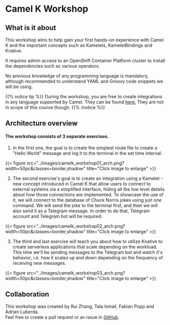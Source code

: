 # Camel K Workshop

## What is it about
This workshop aims to help gain your first hands-on experience with Camel K and the important concepts such as Kamelets, KameletBindings and Knative. 

It requires admin access to an OpenShift Container Platform cluster to install the dependencies such as various operators. 

No previous knowledge of any programming language is mandatory, although recommended to understand YAML and Groovy code snippets we will be using.

{{% notice tip %}}
During the workshop, you are free to create integrations in any language supported by Camel. They can be found [here.](https://camel.apache.org/camel-k/1.8.x/languages/languages.html) They are not in scope of this course though.
{{% /notice %}}

## Architecture overview

#### The workshop consists of 3 separate exercises. 

1. In the first one, the goal is to create the simplest route file to create a "Hello World" message and log it to the terminal in the set time interval.

{{< figure src="../images/camelk_workshop01_arch.png?width=50pc&classes=border,shadow" title="Click image to enlarge" >}}


2. The second exercise's goal is to create an integration using a Kamelet - new concept introduced in Camel K that allow users to connect to external systems via a simplified interface, hiding all the low level details about how those connections are implemented. To showcase the use of it, we will connect to the database of Chuck Norris jokes using just one command. We will send the joke to the terminal first, and then we will also send it as a Telegram message. In order to do that, Telegram account and Telegram bot will be required. 

{{< figure src="../images/camelk_workshop02_arch.png?width=50pc&classes=border,shadow" title="Click image to enlarge" >}}


3. The third and last exercise will teach you about how to utilize Knative to create serverless applications that scale depending on the workload. This time we'll be sending messages to the Telegram bot and watch it's behavior, i.e. how it scales up and down depending on the frequency of receiving new messages.

{{< figure src="../images/camelk_workshop03_arch.png?width=50pc&classes=border,shadow" title="Click image to enlarge" >}}


## Collaboration
This workshop was created by Rui Zhang, Tala Ismail, Fabian Popp and Adrian Luberda.  
Feel free to create a pull request or an issue in [GitHub](https://github.com/camel-k-integration-workshop/camel-k-workshop).
